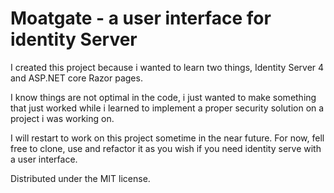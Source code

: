 # Moatgate - a user interface for identity Server

I created this project because i wanted to learn two things, Identity Server 4 and ASP.NET core Razor pages.

I know things are not optimal in the code, i just wanted to make something that just worked while i learned to implement a proper security solution on a project i was working on.

I will restart to work on this project sometime in the near future. For now, fell free to clone, use and refactor it as you wish if you need identity serve with a user interface.

Distributed under the MIT license.
